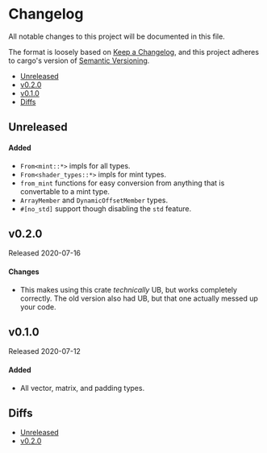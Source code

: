 # Changelog

All notable changes to this project will be documented in this file.

The format is loosely based on [Keep a Changelog](https://keepachangelog.com/en/1.0.0/),
and this project adheres to cargo's version of [Semantic Versioning](https://semver.org/spec/v2.0.0.html).

- [Unreleased](#unreleased)
- [v0.2.0](#v020)
- [v0.1.0](#v010)
- [Diffs](#diffs)

## Unreleased

#### Added
- `From<mint::*>` impls for all types.
- `From<shader_types::*>` impls for mint types.
- `from_mint` functions for easy conversion from anything that is convertable to a mint type.
- `ArrayMember` and `DynamicOffsetMember` types.
- `#[no_std]` support though disabling the `std` feature.

## v0.2.0

Released 2020-07-16

#### Changes
- This makes using this crate _technically_ UB, but works completely correctly.
  The old version also had UB, but that one actually messed up your code.

## v0.1.0

Released 2020-07-12

#### Added
- All vector, matrix, and padding types.

## Diffs

- [Unreleased](https://github.com/BVE-Reborn/shader-types/compare/v0.2.0...HEAD)
- [v0.2.0](https://github.com/BVE-Reborn/shader-types/compare/v0.1.0...v0.2.0)
